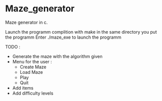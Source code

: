 # Maze_generator
Maze generator in c. 

Launch the programm complition with make in the same directory you put the programm
Enter ./maze_exe to launch the programm

TODO : 
- Generate the maze with the algorithm given
- Menu for the user :
	- Create Maze
	- Load Maze
	- Play
	- Quit
- Add items 
- Add difficulty levels
